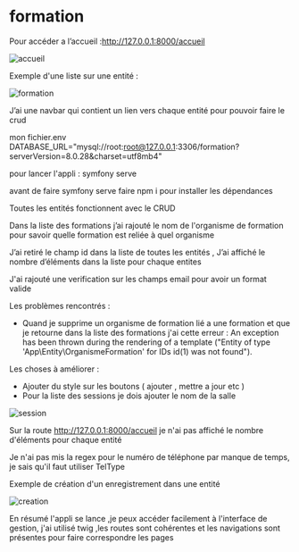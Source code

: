 # formation

Pour accéder a l’accueil :http://127.0.0.1:8000/accueil

![accueil](https://user-images.githubusercontent.com/45538763/170659125-8e62699d-e777-48d1-8e21-5451c61e687f.png)

Exemple d'une liste sur une entité :

![formation](https://user-images.githubusercontent.com/45538763/170654192-43562543-24e8-4478-a188-28cfb1057937.png)

J’ai une navbar qui contient un lien vers chaque entité pour pouvoir faire le crud 

mon fichier.env DATABASE_URL="mysql://root:root@127.0.0.1:3306/formation?serverVersion=8.0.28&charset=utf8mb4"

pour lancer l'appli : symfony serve 

avant de faire symfony serve  faire npm i pour installer les dépendances 

Toutes les entités fonctionnent avec le CRUD 

Dans la liste des formations j’ai rajouté le nom de l'organisme de formation pour savoir quelle formation est reliée à quel organisme

J’ai retiré le champ id dans la liste de toutes les entités , J’ai affiché le nombre d’éléments dans la liste pour chaque entites 

J'ai rajouté une verification sur les champs email pour avoir un format valide 

Les problèmes rencontrés :
- Quand je supprime un organisme de formation lié a une formation et que je retourne dans la liste des formations j'ai cette erreur :
An exception has been thrown during the rendering of a template ("Entity of type 'App\Entity\OrganismeFormation' for IDs id(1) was not found").

Les choses à améliorer : 
- Ajouter du style sur les boutons ( ajouter , mettre a jour etc )
- Pour la liste des sessions je dois ajouter le nom de la salle 

![session](https://user-images.githubusercontent.com/45538763/170665563-66e3d39c-402b-41ce-baaa-d48abf76b4f2.png)


Sur la route http://127.0.0.1:8000/accueil je n'ai pas affiché le nombre d'éléments pour chaque entité 

Je n'ai pas mis la regex pour le numéro de téléphone par manque de temps, je sais qu'il faut utiliser TelType

Exemple de création d'un enregistrement dans une entité

![creation](https://user-images.githubusercontent.com/45538763/170660013-05b43042-d658-4fe6-a008-92faedd0070c.png)

En résumé l'appli se lance ,je peux accéder facilement à l'interface de gestion, j'ai utilisé twig ,les routes sont cohérentes et les navigations sont présentes pour faire correspondre les pages
